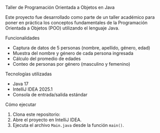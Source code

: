 Taller de Programación Orientada a Objetos en Java

Este proyecto fue desarrollado como parte de un taller académico para poner en práctica los conceptos fundamentales de la Programación Orientada a Objetos (POO) utilizando el lenguaje Java.

Funcionalidades

- Captura de datos de 5 personas (nombre, apellido, género, edad)
- Muestra del nombre y género de cada persona ingresada
- Cálculo del promedio de edades
- Conteo de personas por género (masculino y femenino)

Tecnologías utilizadas

- Java 17
- IntelliJ IDEA 2025.1
- Consola de entrada/salida estándar

Cómo ejecutar

1. Clona este repositorio:
2. Abre el proyecto en IntelliJ IDEA.
3. Ejecuta el archivo `Main.java` desde la función `main()`.

